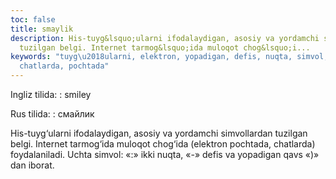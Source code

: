 ```yaml
---
toc: false
title: smaylik
description: His-tuyg&lsquo;ularni ifodalaydigan, asosiy va yordamchi simvollardan
  tuzilgan belgi. Internet tarmog&lsquo;ida muloqot chog&lsquo;i...
keywords: "tuyg\u2018ularni, elektron, yopadigan, defis, nuqta, simvol, Uchta, foydalaniladi,
  chatlarda, pochtada"
---
```


Ingliz tilida:
:   smiley

Rus tilida:
:   смайлик

His-tuyg‘ularni ifodalaydigan, asosiy va yordamchi simvollardan tuzilgan belgi. Internet tarmog‘ida muloqot chog‘ida (elektron pochtada, chatlarda) foydalaniladi. Uchta simvol: «:» ikki nuqta, «-» defis va yopadigan qavs «)» dan iborat.